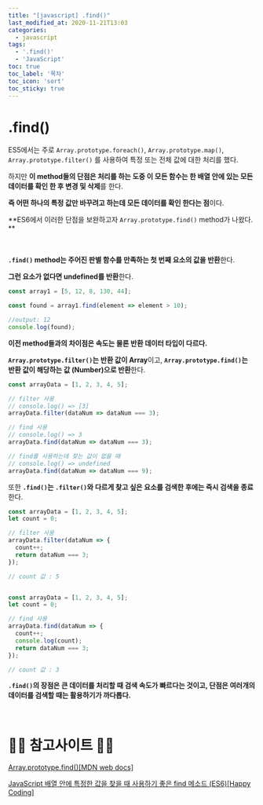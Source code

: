 ```yaml
---
title: "[javascript] .find()"
last_modified_at: 2020-11-21T13:03
categories: 
  - javascript
tags: 
  - '.find()' 
  - 'JavaScript'
toc: true
toc_label: '목차'
toc_icon: 'sort'
toc_sticky: true
---
```

# .find()

ES5에서는 주로 `Array.prototype.foreach()`, `Array.prototype.map()`, `Array.prototype.filter()` 를 사용하여 특정 또는 전체 값에 대한 처리를 했다.

하지만 **이 method들의 단점은 처리를 하는 도중 이 모든 함수는 한 배열 안에 있는 모든 데이터를 확인 한 후 변경 및 삭제**를 한다.

**즉 어떤 하나의 특정 값만 바꾸려고 하는데 모든 데이터를 확인 한다는 점**이다. 


**ES6에서 이러한 단점을 보완하고자 `Array.prototype.find()` method가 나왔다. **

<br>

**`.find()` method는 주어진 판별 함수를 만족하는 첫 번째 요소의 값을 반환**한다.

**그런 요소가 없다면 undefined를 반환**한다.

``` javascript
const array1 = [5, 12, 8, 130, 44];

const found = array1.find(element => element > 10);

//output: 12
console.log(found);
```

**이전 method들과의 차이점은 속도는 물론 반환 데이터 타입이 다르다.**

**`Array.prototype.filter()`는 반환 값이 Array**이고, **`Array.prototype.find()`는 반환 값이 해당하는 값 (Number)으로 반환**한다.

```javascript
const arrayData = [1, 2, 3, 4, 5];

// filter 사용
// console.log() => [3] 
arrayData.filter(dataNum => dataNum === 3); 

// find 사용
// console.log() => 3
arrayData.find(dataNum => dataNum === 3); 

// find를 사용하는데 찾는 값이 없을 때
// console.log() => undefined
arrayData.find(dataNum => dataNum === 9); 
```

또한 **`.find()`는 `.filter()`와 다르게 찾고 싶은 요소를 검색한 후에는 즉시 검색을 종료**한다.

```javascript
const arrayData = [1, 2, 3, 4, 5];
let count = 0;

// filter 사용
arrayData.filter(dataNum => {
  count++;
  return dataNum === 3;
});

// count 값 : 5


const arrayData = [1, 2, 3, 4, 5];
let count = 0;

// find 사용
arrayData.find(dataNum => {
  count++;
  console.log(count);
  return dataNum === 3;
});

// count 값 : 3
```

**`.find()`의 장점은 큰 데이터를 처리할 때 검색 속도가 빠르다는 것이고, 단점은 여러개의 데이터를 검색할 때는 활용하기가 까다롭다.**

<br>

# 🙆‍♂️ 참고사이트 🙇‍♂️

[Array.prototype.find()[MDN web docs]](https://developer.mozilla.org/ko/docs/Web/JavaScript/Reference/Global_Objects/Array/find)

[JavaScript 배열 안에 특정한 값을 찾을 때 사용하기 좋은 find 메소드 (ES6)[Happy Coding]](https://happycording.tistory.com/entry/JavaScript-%ED%8A%B9%EC%A0%95-%EA%B0%92-%EC%B0%BE%EC%9D%84-%EB%95%8C-%ED%9A%A8%EC%9C%A8%EC%A0%81%EC%9D%B8-%EB%B0%A9%EB%B2%95)

[]()

[]()

[]()

[]()